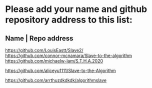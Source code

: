 # Please add your name and github repository address to this list:

## Name | Repo address

https://github.com/LouisEastt/Slave2/ <br/>
https://github.com/connor-mcnamara/Slave-to-the-algorithm <br/>
https://github.com/michaelw-lam/S.T.H.A.2020 <br/>




https://github.com/aliceyu1111/Slave-to-the-Algorithm




https://github.com/arrthuzdkdkdk/algorithmslave

